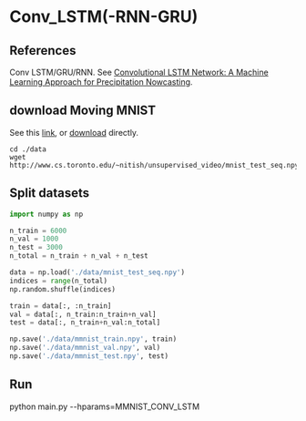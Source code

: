 # Conv_LSTM(-RNN-GRU)
## References
Conv LSTM/GRU/RNN. See [Convolutional LSTM Network: A Machine Learning Approach for Precipitation Nowcasting](https://arxiv.org/abs/1506.04214). 

## download Moving MNIST
See this [link](http://www.cs.toronto.edu/~nitish/unsupervised_video/), or [download](http://www.cs.toronto.edu/~nitish/unsupervised_video/mnist_test_seq.npy) directly.
```
cd ./data
wget http://www.cs.toronto.edu/~nitish/unsupervised_video/mnist_test_seq.npy
```

## Split datasets

```python
import numpy as np

n_train = 6000
n_val = 1000
n_test = 3000
n_total = n_train + n_val + n_test

data = np.load('./data/mnist_test_seq.npy')
indices = range(n_total)
np.random.shuffle(indices)

train = data[:, :n_train]
val = data[:, n_train:n_train+n_val]
test = data[:, n_train+n_val:n_total]

np.save('./data/mmnist_train.npy', train)
np.save('./data/mmnist_val.npy', val)
np.save('./data/mmnist_test.npy', test)
```

## Run
python main.py --hparams=MMNIST_CONV_LSTM


